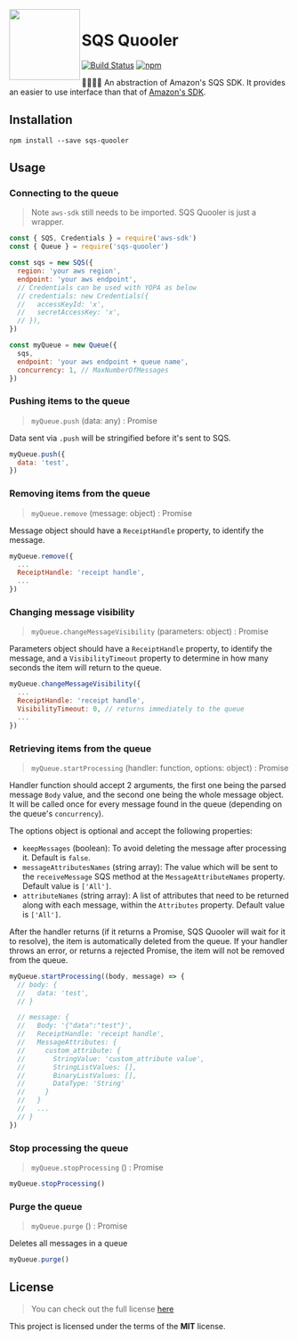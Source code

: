 
<img src="https://avatars1.githubusercontent.com/u/3846050?v=4&s=200" width="127px" height="127px" align="left"/>

# SQS Quooler
[![Build Status](https://travis-ci.org/pagarme/sqs-quooler.svg?branch=master)](https://travis-ci.org/pagarme/sqs-quooler)
[![npm](https://img.shields.io/npm/dm/sqs-quooler.svg)](https://npmjs.com/package/sqs-quooler)

:walking::walking::walking::walking: An abstraction of Amazon's SQS SDK. It provides an easier to use interface than that of [Amazon's SDK](https://www.npmjs.com/package/aws-sdk).

## Installation
`npm install --save sqs-quooler`

## Usage
### Connecting to the queue
>Note `aws-sdk` still needs to be imported. SQS Quooler is just a wrapper.

```javascript
const { SQS, Credentials } = require('aws-sdk')
const { Queue } = require('sqs-quooler')

const sqs = new SQS({
  region: 'your aws region',
  endpoint: 'your aws endpoint',
  // Credentials can be used with YOPA as below
  // credentials: new Credentials({
  //   accessKeyId: 'x',
  //   secretAccessKey: 'x',
  // }),
})

const myQueue = new Queue({
  sqs,
  endpoint: 'your aws endpoint + queue name',
  concurrency: 1, // MaxNumberOfMessages
})
```
### Pushing items to the queue
>`myQueue.push` (data: any) : Promise

Data sent via `.push` will be stringified before it's sent to SQS.

```javascript
myQueue.push({
  data: 'test',
})
```
### Removing items from the queue
>`myQueue.remove` (message: object) : Promise

Message object should have a `ReceiptHandle` property, to identify the message.

```javascript
myQueue.remove({
  ...
  ReceiptHandle: 'receipt handle',
  ...
})
```
### Changing message visibility
>`myQueue.changeMessageVisibility` (parameters: object) : Promise

Parameters object should have a `ReceiptHandle` property, to identify the message, and a `VisibilityTimeout` property to determine in how many seconds the item will return to the queue.

```javascript
myQueue.changeMessageVisibility({
  ...
  ReceiptHandle: 'receipt handle',
  VisibilityTimeout: 0, // returns immediately to the queue
  ...
})
```
### Retrieving items from the queue
>`myQueue.startProcessing` (handler: function, options: object) : Promise

Handler function should accept 2 arguments, the first one being the parsed message `Body` value, and the second one being the whole message object. It will be called once for every message found in the queue (depending on the queue's `concurrency`).

The options object is optional and accept the following properties:
- `keepMessages` (boolean): To avoid deleting the message after processing it. Default is `false`.
- `messageAttributesNames` (string array): The value which will be sent to the `receiveMessage` SQS method at the `MessageAttributeNames` property. Default value is `['All']`.
- `attributeNames` (string array): A list of attributes that need to be returned along with each message, within the `Attributes` property. Default value is `['All']`.

After the handler returns (if it returns a Promise, SQS Quooler will wait for it to resolve), the item is automatically deleted from the queue. If your handler throws an error, or returns a rejected Promise, the item will not be removed from the queue.

```javascript
myQueue.startProcessing((body, message) => {
  // body: {
  //   data: 'test',
  // }

  // message: {
  //   Body: '{"data":"test"}',
  //   ReceiptHandle: 'receipt handle',
  //   MessageAttributes: {
  //     custom_attribute: {
  //       StringValue: 'custom_attribute value',
  //       StringListValues: [],
  //       BinaryListValues: [],
  //       DataType: 'String'
  //     }
  //   }
  //   ...
  // }
})
```
### Stop processing the queue
>`myQueue.stopProcessing` () : Promise

```javascript
myQueue.stopProcessing()
```

### Purge the queue
>`myQueue.purge` () : Promise

Deletes all messages in a queue

```javascript
myQueue.purge()
```

## License
>You can check out the full license [here](https://github.com/pagarme/sqs-quooler/blob/master/LICENSE)

This project is licensed under the terms of the **MIT** license.
